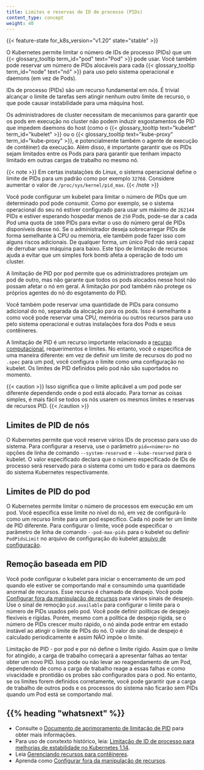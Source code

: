 ```yaml
---
title: Limites e reservas de ID de processo (PIDs)
content_type: concept
weight: 40
---
```


<!-- overview -->

{{< feature-state for_k8s_version="v1.20" state="stable" >}}

O Kubernetes permite limitar o número de IDs de processo (PIDs) que um
{{< glossary_tooltip term_id="pod" text="Pod" >}} pode usar.
Você também pode reservar um número de PIDs alocáveis para cada {{< glossary_tooltip term_id="node" text="nó" >}}
para uso pelo sistema operacional e daemons (em vez de Pods).

<!-- body -->

IDs de processo (PIDs) são um recurso fundamental em nós. É trivial alcançar o
limite de tarefas sem atingir  nenhum outro limite de recurso, o que pode causar
instabilidade para uma máquina host.

Os administradores de cluster necessitam de mecanismos para garantir que os pods em execução no
cluster não podem induzir esgostamentos de PID que impedem daemons do host (como o
{{< glossary_tooltip text="kubelet" term_id="kubelet" >}} ou o 
{{< glossary_tooltip text="kube-proxy" term_id="kube-proxy" >}},
e potencialmente também o agente de execução de contêiner) da execução.
Além disso, é importante garantir que os PIDs sejam limitados entre os Pods para
para garantir que tenham impacto limitado em outras cargas de trabalho no mesmo nó.

{{< note >}}
Em certas instalações do Linux, o sistema operacional define o limite de PIDs para um padrão 
como por exemplo `32768`. Considere aumentar o valor de `/proc/sys/kernel/pid_max`.
{{< /note >}}

Você pode configurar um kubelet para limitar o número de PIDs que um determinado pod pode consumir.
Como por exemplo, se o sistema operacional do seu nó estiver configurado para usar um máximo de `262144` PIDs e
estiver esperando hospedar menos de `250` Pods, pode-se dar a cada Pod uma quota de `1000`
PIDs para evitar o uso do número geral de PIDs disponíveis desse nó. Se o
administrador deseja sobrecarregar PIDs de forma semelhante à CPU ou memória, ele também pode fazer isso
com alguns riscos adicionais. De qualquer forma, um único Pod não será capaz de derrubar
uma máquina para baixo. Este tipo de limitação de recursos ajuda a evitar que um simples
fork bomb afeta a operação de todo um cluster.

A limitação de PID por pod permite que os administradores protejam um pod de outro, mas
não garante que todos os pods alocados nesse host não possam afetar o nó em geral.
A limitação por pod também não protege os próprios agentes do nó do esgotamento do PID.

Você também pode reservar uma quantidade de PIDs para consumo adicional do nó, separada da
alocação para os pods. Isso é semelhante a como você pode reservar uma CPU, memória ou outros
recursos para uso pelo sistema operacional e outras instalações fora dos Pods
e seus contêineres.

A limitação de PID é um recurso importante relacionado a [recurso
computacional](/pt-br/docs/concepts/configuration/manage-resources-containers/), requerimentos
e limites. No entanto, você o especifica de uma maneira diferente: em vez de definir um
limite de recursos do pod no `.spec` para um pod, você configura o limite como uma
configuração no kubelet. Os limites de PID definidos pelo pod não são suportados no momento.

{{< caution >}}
Isso significa que o limite aplicável a um pod pode ser diferente dependendo
onde o pod está alocado. Para tornar as coisas simples, é mais fácil se todos os nós usarem
os mesmos limites e reservas de recursos PID.
{{< /caution >}}

## Limites de PID de nós

O Kubernetes permite que você reserve vários IDs de processo para uso do sistema. Para
configurar a reserva, use o parâmetro `pid=<número>` no
opções de linha de comando `--system-reserved` e `--kube-reserved` para o kubelet.
O valor especificado declara que o número especificado de IDs de processo será
reservado para o sistema como um todo e para os daemons do sistema Kubernetes
respectivamente.


## Limites de PID do pod

O Kubernetes permite limitar o número de processos em execução em um pod. Você
especifica esse limite no nível do nó, em vez de configurá-lo como um recurso
limite para um pod específico. Cada nó pode ter um limite de PID diferente.
Para configurar o limite, você pode especificar o parâmetro de linha de comando `--pod-max-pids`
para o kubelet ou definir `PodPidsLimit` no arquivo de configuração do kubelet
[arquivo de configuração](/docs/tasks/administer-cluster/kubelet-config-file/).


## Remoção baseada em PID

Você pode configurar o kubelet para iniciar o encerramento de um pod quando ele estiver se comportando mal e consumindo uma quantidade anormal de recursos.
Esse recurso é chamado de despejo. Você pode
[Configurar fora da manipulação de recursos](/docs/concepts/scheduling-eviction/node-pressure-eviction/)
para vários sinais de despejo.
Use o sinal de remoção `pid.available` para configurar o limite para o número de PIDs usados pelo pod.
Você pode definir políticas de despejo flexíveis e rígidas.
Porém, mesmo com a política de despejo rígida, se o número de PIDs crescer muito rápido,
o nó ainda pode entrar em estado instável ao atingir o limite de PIDs do nó.
O valor do sinal de despejo é calculado periodicamente e assim NÃO impõe o limite.

Limitação de PID - por pod e por nó define o limite rígido.
Assim que o limite for atingido, a carga de trabalho começará a apresentar falhas ao tentar obter um novo PID.
Isso pode ou não levar ao reagendamento de um Pod,
dependendo de como a carga de trabalho reage a essas falhas e como vivacidade e prontidão
os probes são configurados para o pod. No entanto, se os limites forem definidos corretamente,
você pode garantir que a carga de trabalho de outros pods e os processos do sistema não ficarão sem PIDs
quando um Pod está se comportando mal.


## {{% heading "whatsnext" %}}

- Consulte o [Documento de aprimoramento de limitação de PID](https://github.com/kubernetes/enhancements/blob/097b4d8276bc9564e56adf72505d43ce9bc5e9e8/keps/sig-node/20190129-pid-limiting.md) para obter mais informações.
- Para uso de conxtexto histórico, leia:
  [Limitação de ID de processo para melhorias de estabilidade no Kubernetes 1.14](/blog/2019/04/15/process-id-limiting-for-stability-improvements-in-kubernetes-1.14/).
- Leia [Gerenciando recursos para contêineres](/pt-br/docs/concepts/configuration/manage-resources-containers/).
- Aprenda como [Configurar fora da manipulação de recursos](/docs/concepts/scheduling-eviction/node-pressure-eviction/).
